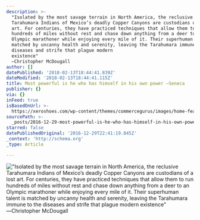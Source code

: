 ```yaml
---
description: >-
  "Isolated by the most savage terrain in North America, the reclusive
  Tarahumara Indians of Mexico’s deadly Copper Canyons are custodians of a lost
  art. For centuries, they have practiced techniques that allow them to run
  hundreds of miles without rest and chase down anything from a deer to an
  Olympic marathoner while enjoying every mile of it. Their superhuman talent is
  matched by uncanny health and serenity, leaving the Tarahumara immune to the
  diseases and strife that plague modern
  existence"                                                                                                                                                                                                                                                                                
  ―Christopher McDougall
author: []
datePublished: '2018-02-13T18:44:41.839Z'
dateModified: '2018-02-13T18:44:41.115Z'
title: Most powerful is he who has himself in his own power ―Seneca
publisher: {}
via: {}
inFeed: true
isBasedOnUrl: >-
  https://xeroshoes.com/wp-content/themes/commercegurus/images/home-features/support-tarahumara.jpg
sourcePath: >-
  _posts/2016-12-29-most-powerful-is-he-who-has-himself-in-his-own-power-senec.md
starred: false
datePublishedOriginal: '2016-12-29T22:41:19.845Z'
_context: 'http://schema.org'
_type: Article

---
```

!["Isolated by the most savage terrain in North America, the reclusive Tarahumara Indians of Mexico’s deadly Copper Canyons are custodians of a lost art. For centuries, they have practiced techniques that allow them to run hundreds of miles without rest and chase down anything from a deer to an Olympic marathoner while enjoying every mile of it. Their superhuman talent is matched by uncanny health and serenity, leaving the Tarahumara immune to the diseases and strife that plague modern existence"                                                                                                                                                                                                                                                                                 ―Christopher McDougall](https://the-grid-user-content.s3-us-west-2.amazonaws.com/d1913a5b-d596-48cf-821a-70b242b21c78.png)
